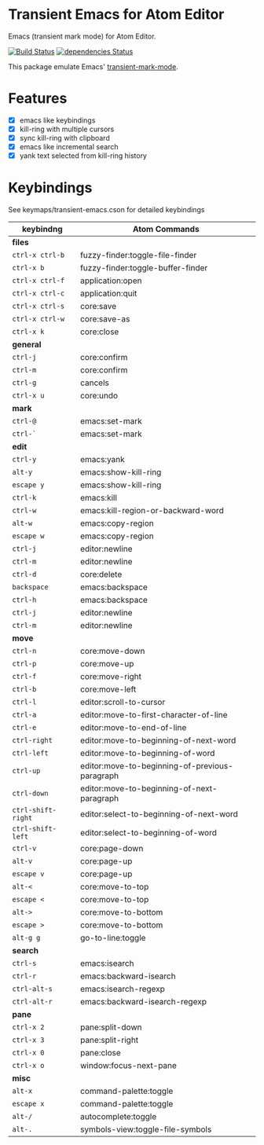 # Transient Emacs for Atom Editor

Emacs (transient mark mode) for Atom Editor.

[![Build Status](https://travis-ci.org/yasuyuky/transient-emacs.svg)](https://travis-ci.org/yasuyuky/transient-emacs)
[![dependencies Status](https://david-dm.org/yasuyuky/transient-emacs/status.svg)](https://david-dm.org/yasuyuky/transient-emacs)

This package emulate Emacs'
[transient-mark-mode](http://www.emacswiki.org/emacs/TransientMarkMode).

# Features

- [x] emacs like keybindings
- [x] kill-ring with multiple cursors
- [x] sync kill-ring with clipboard
- [x] emacs like incremental search
- [x] yank text selected from kill-ring history

# Keybindings

See keymaps/transient-emacs.cson for detailed keybindings

| keybindng          | Atom Commands                                  |
| ------------------ | ---------------------------------------------- |
| **files**          |                                                |
| `ctrl-x ctrl-b`    | fuzzy-finder:toggle-file-finder                |
| `ctrl-x b`         | fuzzy-finder:toggle-buffer-finder              |
| `ctrl-x ctrl-f`    | application:open                               |
| `ctrl-x ctrl-c`    | application:quit                               |
| `ctrl-x ctrl-s`    | core:save                                      |
| `ctrl-x ctrl-w`    | core:save-as                                   |
| `ctrl-x k`         | core:close                                     |
| **general**        |                                                |
| `ctrl-j`           | core:confirm                                   |
| `ctrl-m`           | core:confirm                                   |
| `ctrl-g`           | cancels                                        |
| `ctrl-x u`         | core:undo                                      |
| **mark**           |                                                |
| `ctrl-@`           | emacs:set-mark                                 |
| `` ctrl-` ``       | emacs:set-mark                                 |
| **edit**           |                                                |
| `ctrl-y`           | emacs:yank                                     |
| `alt-y`            | emacs:show-kill-ring                           |
| `escape y`         | emacs:show-kill-ring                           |
| `ctrl-k`           | emacs:kill                                     |
| `ctrl-w`           | emacs:kill-region-or-backward-word             |
| `alt-w`            | emacs:copy-region                              |
| `escape w`         | emacs:copy-region                              |
| `ctrl-j`           | editor:newline                                 |
| `ctrl-m`           | editor:newline                                 |
| `ctrl-d`           | core:delete                                    |
| `backspace`        | emacs:backspace                                |
| `ctrl-h`           | emacs:backspace                                |
| `ctrl-j`           | editor:newline                                 |
| `ctrl-m`           | editor:newline                                 |
| **move**           |                                                |
| `ctrl-n`           | core:move-down                                 |
| `ctrl-p`           | core:move-up                                   |
| `ctrl-f`           | core:move-right                                |
| `ctrl-b`           | core:move-left                                 |
| `ctrl-l`           | editor:scroll-to-cursor                        |
| `ctrl-a`           | editor:move-to-first-character-of-line         |
| `ctrl-e`           | editor:move-to-end-of-line                     |
| `ctrl-right`       | editor:move-to-beginning-of-next-word          |
| `ctrl-left`        | editor:move-to-beginning-of-word               |
| `ctrl-up`          | editor:move-to-beginning-of-previous-paragraph |
| `ctrl-down`        | editor:move-to-beginning-of-next-paragraph     |
| `ctrl-shift-right` | editor:select-to-beginning-of-next-word        |
| `ctrl-shift-left`  | editor:select-to-beginning-of-word             |
| `ctrl-v`           | core:page-down                                 |
| `alt-v`            | core:page-up                                   |
| `escape v`         | core:page-up                                   |
| `alt-<`            | core:move-to-top                               |
| `escape <`         | core:move-to-top                               |
| `alt->`            | core:move-to-bottom                            |
| `escape >`         | core:move-to-bottom                            |
| `alt-g g`          | go-to-line:toggle                              |
| **search**         |                                                |
| `ctrl-s`           | emacs:isearch                                  |
| `ctrl-r`           | emacs:backward-isearch                         |
| `ctrl-alt-s`       | emacs:isearch-regexp                           |
| `ctrl-alt-r`       | emacs:backward-isearch-regexp                  |
| **pane**           |                                                |
| `ctrl-x 2`         | pane:split-down                                |
| `ctrl-x 3`         | pane:split-right                               |
| `ctrl-x 0`         | pane:close                                     |
| `ctrl-x o`         | window:focus-next-pane                         |
| **misc**           |                                                |
| `alt-x`            | command-palette:toggle                         |
| `escape x`         | command-palette:toggle                         |
| `alt-/`            | autocomplete:toggle                            |
| `alt-.`            | symbols-view:toggle-file-symbols               |
